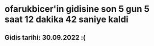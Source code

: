 # ofarukbicer'in gidisine son 5 gun 5 saat 12 dakika 42 saniye kaldi

## Gidis tarihi: 30.09.2022 :(